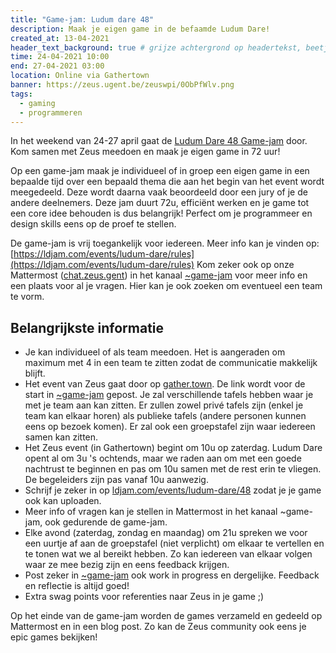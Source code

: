 ```yaml
---
title: "Game-jam: Ludum dare 48"
description: Maak je eigen game in de befaamde Ludum Dare!
created_at: 13-04-2021
header_text_background: true # grijze achtergrond op headertekst, beetje leesbaarder
time: 24-04-2021 10:00
end: 27-04-2021 03:00
location: Online via Gathertown
banner: https://zeus.ugent.be/zeuswpi/0ObPfWlv.png
tags:
  - gaming
  - programmeren
---
```


In het weekend van 24-27 april gaat de [Ludum Dare 48 Game-jam](https://ldjam.com/events/ludum-dare/48) door. Kom samen met Zeus meedoen en maak je eigen game in 72 uur!

Op een game-jam maak je individueel of in groep een eigen game in een bepaalde tijd over een bepaald thema die aan het begin van het event wordt meegedeeld. Deze wordt daarna vaak beoordeeld door een jury of je de andere deelnemers. Deze jam duurt 72u, efficiënt werken en je game tot een core idee behouden is dus belangrijk! Perfect om je programmeer en design skills eens op de proef te stellen.

De game-jam is vrij toegankelijk voor iedereen. Meer info kan je vinden op: [https://ldjam.com/events/ludum-dare/rules](https://ldjam.com/events/ludum-dare/rules)
Kom zeker ook op onze Mattermost ([chat.zeus.gent](https://chat.zeus.gent)) in het kanaal [~game-jam](https://mattermost.zeus.gent/zeus/channels/game-jam) voor meer info en een plaats voor al je vragen. Hier kan je ook zoeken om eventueel een team te vorm.

## Belangrijkste informatie
- Je kan individueel of als team meedoen. Het is aangeraden om maximum met 4 in een team te zitten zodat de communicatie makkelijk blijft.  
- Het event van Zeus gaat door op [gather.town](https://gather.town/). De link wordt voor de start in [~game-jam](https://mattermost.zeus.gent/zeus/channels/game-jam) gepost. Je zal verschillende tafels hebben waar je met je team aan kan zitten. Er zullen zowel privé tafels zijn (enkel je team kan elkaar horen) als publieke tafels (andere personen kunnen eens op bezoek komen). Er zal ook een groepstafel zijn waar iedereen samen kan zitten.  
- Het Zeus event (in Gathertown) begint om 10u op zaterdag. Ludum Dare opent al om 3u 's ochtends, maar we raden aan om met een goede nachtrust te beginnen en pas om 10u samen met de rest erin te vliegen. De begeleiders zijn pas vanaf 10u aanwezig.  
- Schrijf je zeker in op [ldjam.com/events/ludum-dare/48](https://ldjam.com/events/ludum-dare/48) zodat je je game ook kan uploaden.  
- Meer info of vragen kan je stellen in Mattermost in het kanaal ~game-jam, ook gedurende de game-jam.  
- Elke avond (zaterdag, zondag en maandag) om 21u spreken we voor een uurtje af aan de groepstafel (niet verplicht) om elkaar te vertellen en te tonen wat we al bereikt hebben. Zo kan iedereen van elkaar volgen waar ze mee bezig zijn en eens feedback krijgen.  
- Post zeker in [~game-jam](https://mattermost.zeus.gent/zeus/channels/game-jam) ook work in progress en dergelijke. Feedback en reflectie is altijd goed!  
- Extra swag points voor referenties naar Zeus in je game ;)  

Op het einde van de game-jam worden de games verzameld en gedeeld op Mattermost en in een blog post. Zo kan de Zeus community ook eens je epic games bekijken!
